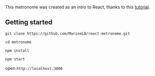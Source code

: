This metronome was created as an intro to React, thanks to this [tutorial](https://daveceddia.com/build-metronome-react/).

## Getting started

`git clone https://github.com/MarineLB/react-metronome.git`

`cd metronome`

`npm install`

`npm start`

open `http://localhost:3000`
